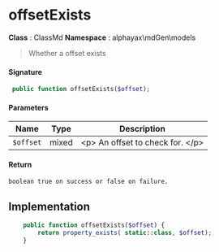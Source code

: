 
# offsetExists

**Class** : ClassMd
**Namespace**  : alphayax\mdGen\models


> Whether a offset exists


#### Signature

```php
 public function offsetExists($offset);
```

#### Parameters

| Name | Type | Description |
|---|---|---|
| `$offset` | mixed | &lt;p&gt; An offset to check for. &lt;/p&gt; |

#### Return

    boolean true on success or false on failure.

## Implementation

```php
    public function offsetExists($offset) {
        return property_exists( static::class, $offset);
    }

```
